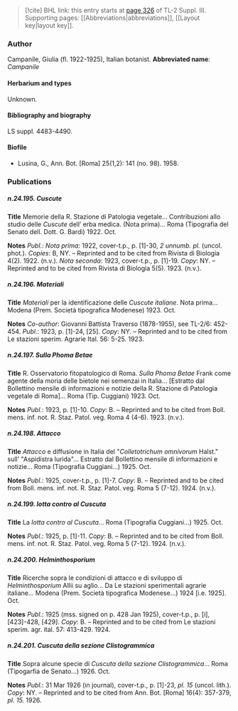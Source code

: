 > [!cite] BHL link: this entry starts at [page 326](https://www.biodiversitylibrary.org/page/33266633) of TL-2 Suppl. III.
> Supporting pages: [[Abbreviations|abbreviations]], [[Layout key|layout key]].

### Author

Campanile, Giulia (fl. 1922-1925), Italian botanist. 
**Abbreviated name**: *Campanile*

#### Herbarium and types

Unknown.

#### Bibliography and biography

LS suppl. 4483-4490.

#### Biofile

- Lusina, G., Ann. Bot. \[Roma\] 25(1,2): 141 (no. 98). 1958.

### Publications

##### n.24.195. Cuscute

**Title**
Memorie della R. Stazione di Patologia vegetale... Contribuzioni allo studio delle *Cuscute* dell’ erba medica. (Nota prima)... Roma (Tipografia del Senato dell. Dott. G. Bardi) 1922. Oct.

**Notes**
*Publ*.: *Nota prima*: 1922, cover-t.p., p. \[1\]-30, *2 unnumb. pl.* (uncol. phot.). *Copies*: B, NY.  – Reprinted and to be cited from Rivista di Biologia 4(2). 1922. (n.v.).
*Nota seconda*: 1923, cover-t.p., p. \[1\]-19. *Copy*: NY. – Reprinted and to be cited from Rivista di Biologia 5(5). 1923. (n.v.).

##### n.24.196. Materiali

**Title**
*Materiali* per la identificazione delle *Cuscute italiane*. Nota prima... Modena (Prem. Società tipografica Modenese) 1923. Oct.

**Notes**
*Co-author*: Giovanni Battista Traverso (1878-1955), see TL-2/6: 452-454.
*Publ*.: 1923, p. \[1\]-24, \[25\]. *Copy*: NY. – Reprinted and to be cited from Le stazioni sperim. Agrarie Ital. 56: 5-25. 1923.

##### n.24.197. Sulla Phoma Betae

**Title**
R. Osservatorio fitopatologico di Roma. *Sulla Phoma Betae* Frank come agente della moria delle bietole nei semenzai in Italia... \[Estratto dal Bollettino mensile di informazioni e notizie della R. Stazione di Patologia vegetale di Roma\]... Roma (Tip. Cuggiani) 1923. Oct.

**Notes**
*Publ*.: 1923, p. \[1\]-10. *Copy*: B. – Reprinted and to be cited from Boll. mens. inf. not. R. Staz. Patol. veg. Roma 4 (4-6). 1923. (n.v.).

##### n.24.198. Attacco

**Title**
*Attacco* e diffusione in Italia del "*Colletotrichum omnivorum* Halst." sull' "Aspidistra lurida"... Estratto dal Bollettino mensile di informazioni e notizie... Roma (Tipografia Cuggiani...) 1925. Oct.

**Notes**
*Publ*.: 1925, cover-t.p., p. \[1\]-7. *Copy*: B. – Reprinted and to be cited from Boll. mens. inf. not. R. Staz. Patol. veg. Roma 5 (7-12). 1924. (n.v.).

##### n.24.199. lotta contro al Cuscuta

**Title**
La *lotta contro al Cuscuta*... Roma (Tipografia Cuggiani...) 1925. Oct.

**Notes**
*Publ*.: 1925, p. \[1\]-11. *Copy*: B. – Reprinted and to be cited from Boll. mens. inf. not. R. Staz. Patol. veg. Roma 5 (7-12). 1924. (n.v.).

##### n.24.200. Helminthosporium

**Title**
Ricerche sopra le condizioni di attacco e di sviluppo di *Helminthosporium* Allii su aglio... Da Le stazioni sperimentali agrarie italiane... Modena (Prem. Società tipografica Modenese...) 1924 \[i.e. 1925\]. Oct.

**Notes**
*Publ*.: 1925 (mss. signed on p. 428 Jan 1925), cover-t.p., p. \[i\], \[423\]-428, \[429\]. *Copy*: B. – Reprinted and to be cited from Le stazioni sperim. agr. ital. 57: 413-429. 1924.

##### n.24.201. Cuscuta della sezione Clistogrammica

**Title**
Sopra alcune specie di *Cuscuta della sezione Clistogrammica*... Roma (Tipogarfia de Senato...) 1926. Oct.

**Notes**
*Publ*.: 31 Mar 1926 (in journal), cover-t.p., p. \[1\]-23, *pl. 15* (uncol. lith.). *Copy*: NY. – Reprinted and to be cited from Ann. Bot. \[Roma\] 16(4): 357-379, *pl. 15.* 1926.

